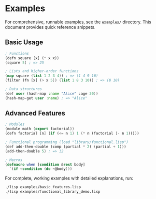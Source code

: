 # Examples

For comprehensive, runnable examples, see the `examples/` directory. This document provides quick reference snippets.

## Basic Usage

```lisp
; Functions
(defn square [x] (* x x))
(square 5) ; => 25

; Lists and higher-order functions
(map square (list 1 2 3 4)) ; => (1 4 9 16)
(filter (fn [x] (> x 5)) (list 1 8 3 10)) ; => (8 10)

; Data structures
(def user (hash-map :name "Alice" :age 30))
(hash-map-get user :name) ; => "Alice"
```

## Advanced Features

```lisp
; Modules
(module math (export factorial))
(defn factorial [n] (if (<= n 1) 1 (* n (factorial (- n 1)))))

; Functional programming (load "library/functional.lisp")
(def add-then-double (comp (partial * 2) (partial + 1)))
(add-then-double 5) ; => 12

; Macros
(defmacro when [condition &rest body]
  `(if ~condition (do ~@body)))
```

For complete, working examples with detailed explanations, run:
```bash
./lisp examples/basic_features.lisp
./lisp examples/functional_library_demo.lisp
```
